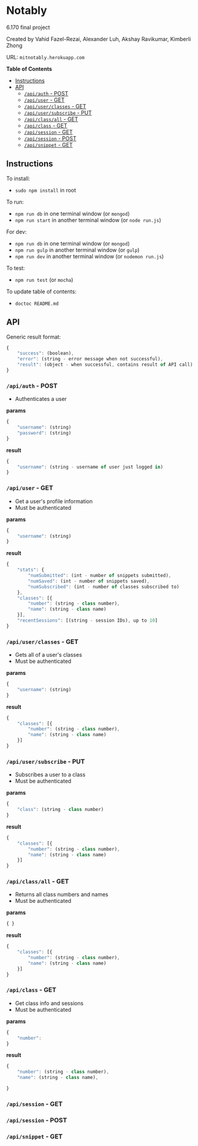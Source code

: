 Notably
==================================
6.170 final project

Created by Vahid Fazel-Rezai, Alexander Luh, Akshay Ravikumar, Kimberli Zhong

URL: `mitnotably.herokuapp.com`

<!-- START doctoc generated TOC please keep comment here to allow auto update -->
<!-- DON'T EDIT THIS SECTION, INSTEAD RE-RUN doctoc TO UPDATE -->
**Table of Contents**

- [Instructions](#instructions)
- [API](#api)
  - [`/api/auth` - POST](#apiauth---post)
  - [`/api/user` - GET](#apiuser---get)
  - [`/api/user/classes` - GET](#apiuserclasses---get)
  - [`/api/user/subscribe` - PUT](#apiusersubscribe---put)
  - [`/api/class/all` - GET](#apiclassall---get)
  - [`/api/class` - GET](#apiclass---get)
  - [`/api/session` - GET](#apisession---get)
  - [`/api/session` - POST](#apisession---post)
  - [`/api/snippet` - GET](#apisnippet---get)

<!-- END doctoc generated TOC please keep comment here to allow auto update -->

## Instructions

To install:
* `sudo npm install` in root

To run:
* `npm run db` in one terminal window (or `mongod`)
* `npm run start` in another terminal window  (or `node run.js`)

For dev:
* `npm run db` in one terminal window (or `mongod`)
* `npm run gulp` in another terminal window (or `gulp`)
* `npm run dev` in another terminal window (or `nodemon run.js`)

To test:
* `npm run test` (or `mocha`)

To update table of contents:
* `doctoc README.md`

## API
Generic result format:

```javascript
{
    "success": (boolean),
    "error": (string - error message when not successful),
    "result": (object - when successful, contains result of API call)
}
```

### `/api/auth` - POST
* Authenticates a user

**params**

```javascript
{
    "username": (string)
    "password": (string)
}
```

**result**

```javascript
{
    "username": (string - username of user just logged in)
}
```

### `/api/user` - GET
* Get a user's profile information
* Must be authenticated

**params**

```javascript
{
    "username": (string)
}
```

**result**

```javascript
{
    "stats": {
        "numSubmitted": (int - number of snippets submitted),
        "numSaved": (int - number of snippets saved), 
        "numSubscribed": (int - number of classes subscribed to)
    },
    "classes": [{
        "number": (string - class number),
        "name": (string - class name)
    }],
    "recentSessions": [(string - session IDs), up to 10]
}
```

### `/api/user/classes` - GET
* Gets all of a user's classes
* Must be authenticated

**params**

```javascript
{
    "username": (string)
}
```

**result**

```javascript
{
    "classes": [{
        "number": (string - class number),
        "name": (string - class name)
    }]
}
```

### `/api/user/subscribe` - PUT
* Subscribes a user to a class
* Must be authenticated

**params**

```javascript
{
    "class": (string - class number)
}
```

**result**

```javascript
{
    "classes": [{
        "number": (string - class number),
        "name": (string - class name)
    }]
}
```

### `/api/class/all` - GET
* Returns all class numbers and names
* Must be authenticated

**params**

```javascript
{ }
```

**result**

```javascript
{
    "classes": [{
        "number": (string - class number),
        "name": (string - class name)
    }]
}
```

### `/api/class` - GET
* Get class info and sessions
* Must be authenticated

**params**

```javascript
{ 
    "number": 
}
```

**result**

```javascript
{
    "number": (string - class number),
    "name": (string - class name),

}
```

### `/api/session` - GET
### `/api/session` - POST
### `/api/snippet` - GET

